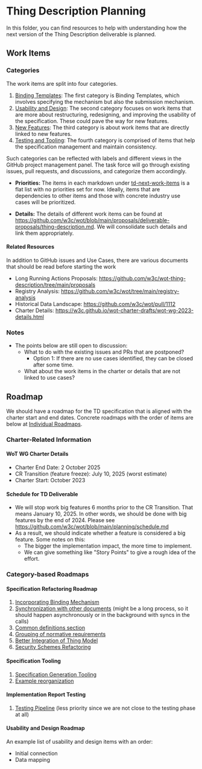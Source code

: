 # Thing Description Planning

In this folder, you can find resources to help with understanding how the next version of the Thing Description deliverable is planned.

## Work Items

### Categories

The work items are split into four categories.

1. [Binding Templates](./td-next-work-items/binding-templates.md): The first category is Binding Templates, which involves specifying the mechanism but also the submission mechanism.
2. [Usability and Design](./td-next-work-items/usability-and-design.md): The second category focuses on work items that are more about restructuring, redesigning, and improving the usability of the specification. These could pave the way for new features.
3. [New Features](./td-next-work-items/new-features.md): The third category is about work items that are directly linked to new features.
4. [Testing and Tooling](./td-next-work-items/testing-and-tooling.md): The fourth category is comprised of items that help the specification management and maintain consistency.

Such categories can be reflected with labels and different views in the GitHub project management panel.
The task force will go through existing issues, pull requests, and discussions, and categorize them accordingly.

- **Priorities:** The items in each markdown under [td-next-work-items](./td-next-work-items) is a flat list with no priorities set for now. Ideally, items that are dependencies to other items and those with concrete industry use cases will be prioritized.

- **Details:** The details of different work items can be found at <https://github.com/w3c/wot/blob/main/proposals/deliverable-proposals/thing-description.md>. We will consolidate such details and link them appropriately.

#### Related Resources

In addition to GitHub issues and Use Cases, there are various documents that should be read before starting the work

- Long Running Actions Proposals: <https://github.com/w3c/wot-thing-description/tree/main/proposals>
- Registry Analysis: <https://github.com/w3c/wot/tree/main/registry-analysis>
- Historical Data Landscape: <https://github.com/w3c/wot/pull/1112>
- Charter Details: <https://w3c.github.io/wot-charter-drafts/wot-wg-2023-details.html>


### Notes

- The points below are still open to discussion:
  - What to do with the existing issues and PRs that are postponed?
    - Option 1: If there are no use cases identified, they can be closed after some time.
  - What about the work items in the charter or details that are not linked to use cases?

## Roadmap

We should have a roadmap for the TD specification that is aligned with the charter start and end dates.
Concrete roadmaps with the order of items are below at [Individual Roadmaps](#individual-roadmaps).

### Charter-Related Information

#### WoT WG Charter Details

- Charter End Date: 2 October 2025
- CR Transition (feature freeze): July 10, 2025 (worst estimate)
- Charter Start: October 2023

#### Schedule for TD Deliverable

- We will stop work big features 6 months prior to the CR Transition. That means January 10, 2025. In other words, we should be done with big features by the end of 2024. Please see https://github.com/w3c/wot/blob/main/planning/schedule.md
- As a result, we should indicate whether a feature is considered a big feature. Some notes on this:
  - The bigger the implementation impact, the more time to implement.
  - We can give something like "Story Points" to give a rough idea of the effort.

### Category-based Roadmaps

#### Specification Refactoring Roadmap

1. [Incorporating Binding Mechanism](./td-next-work-items/binding-templates.md#binding-templates-integration)
2. [Synchronization with other documents](./td-next-work-items/usability-and-design.md#synchronization-with-other-documents) (might be a long process, so it should happen asynchronously or in the background with syncs in the calls)
3. [Common definitions section](./td-next-work-items/usability-and-design.md#common-definition-section)
4. [Grouping of normative requirements](./td-next-work-items/usability-and-design.md#grouping-of-normative-requirements)
5. [Better Integration of Thing Model](./td-next-work-items/usability-and-design.md#better-integration-of-thing-model)
6. [Security Schemes Refactoring](./td-next-work-items/usability-and-design.md#security-schemes-refactoring)

#### Specification Tooling

1. [Specification Generation Tooling](./td-next-work-items/testing-and-tooling.md#spec-generation)
2. [Example reorganization](./td-next-work-items/testing-and-tooling.md#examples-reorganization)

#### Implementation Report Testing

1. [Testing Pipeline](./td-next-work-items/testing-and-tooling.md#testing-procedure) (less priority since we are not close to the testing phase at all)

#### Usability and Design Roadmap

An example list of usability and design items with an order:

- Initial connection
- Data mapping
